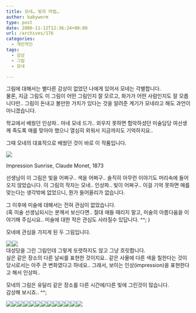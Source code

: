 ```yaml
---
title: 모네… 빛의 마법…
author: babyworm
type: post
date: 2006-11-12T12:36:24+00:00
url: /archives/176
categories:
  - 개인적인
tags:
  - 감상
  - 그림
  - 모네

---
```

그림에 대해서는 별다른 감상이 없었던 나에게 있어서 모네는 각별합니다.  
물론, 지금 그림도 이 그림이 어떤 그림인지 잘 모르고, 화가가 어떤 사람인지도 잘 모릅니다만.. 그림이 돈내고 볼만한 가치가 있다는 것을 알려준 계기가 모네라고 해도 과언이 아니겠습니다. 

학교에서 배웠던 인상파.. 마네 모네 드가.. 외우지 못하면 험악하셨던 미술담당 여선생께 죽도록 매를 맞아야 했으니 열심히 외워서 지금까지도 기억하지요..

그때 모네의 대표작으로 배웠던 것이 바로 이 작품입니다. 

<div style="width: 410px" class="wp-caption aligncenter">
  <img decoding="async" src="https://i0.wp.com/babyworm.net/wordpress/wp-content/uploads/1/1275591876.jpg?w=400" data-recalc-dims="1" />
  
  <p class="wp-caption-text">
    Impression Sunrise, Claude Monet, 1873
  </p>
</div>선생님이 이 그림은 빛을 어쩌구.. 색을 어쩌구.. 솔직히 아무런 이야기도 머리속에 들어오지 않았습니다. 이 그림의 작자는 모네.. 인상파.. 빛이 어쩌구.. 이걸 기억 못하면 매를 맞는다는 생각밖에 없었으니, 뭔가 들어올리가 없습니다. 

그 이후에 미술에 대해서는 전혀 관심이 없었습니다.  
(혹 미술 선생님되시는 분께서 보신다면.. 절대 애들 때리지 말고, 미술의 아름다움을 이야기해 주십시요.. 미술에 대한 작은 관심도 사라질수 있답니다. ^^; )

모네에 관심을 가지게 된 두 그림입니다. 

<img decoding="async" src="https://i0.wp.com/babyworm.net/wordpress/wp-content/uploads/1/1149857028.jpg?w=400" class="aligncenter" data-recalc-dims="1" /><img decoding="async" src="https://i0.wp.com/babyworm.net/wordpress/wp-content/uploads/1/1103461881.jpg?w=400" class="aligncenter" data-recalc-dims="1" />  
대성당을 그린 그림인데 그렇게 또렷하지도 않고 그냥 흐릿합니다.  
실은 같은 장소의 다른 날씨를 표현한 것이지요.. 같은 사물에 다른 색을 칠한다는 것이 당시로서는 아주 큰 변화였다고 하네요.. 그래서, 보이는 인상(impression)을 표현한다고 해서 인상파.. 

모네의 그림은 유달리 같은 장소를 다른 시간에/다른 빛에 그린것이 많습니다.  
감상해 보시죠.. ^^;

<img decoding="async" src="https://i0.wp.com/babyworm.net/wordpress/wp-content/uploads/1/1369812731.jpg?w=400" class="aligncenter" data-recalc-dims="1" /><img decoding="async" src="https://i0.wp.com/babyworm.net/wordpress/wp-content/uploads/1/1354818715.jpg?w=400" class="aligncenter" data-recalc-dims="1" /><img decoding="async" src="https://i0.wp.com/babyworm.net/wordpress/wp-content/uploads/1/1133427975.jpg?w=400" class="aligncenter" data-recalc-dims="1" /><img decoding="async" src="https://i0.wp.com/babyworm.net/wordpress/wp-content/uploads/1/1397172813.jpg?w=400" class="aligncenter" data-recalc-dims="1" /><img decoding="async" src="https://i0.wp.com/babyworm.net/wordpress/wp-content/uploads/1/1146416806.jpg?w=400" class="aligncenter" data-recalc-dims="1" /><img decoding="async" src="https://i0.wp.com/babyworm.net/wordpress/wp-content/uploads/1/1305007729.jpg?w=400" class="aligncenter" data-recalc-dims="1" /><img decoding="async" src="https://i0.wp.com/babyworm.net/wordpress/wp-content/uploads/1/1390488268.jpg?w=400" class="aligncenter" data-recalc-dims="1" /><img decoding="async" src="https://i0.wp.com/babyworm.net/wordpress/wp-content/uploads/1/1089404384.jpg?w=400" class="aligncenter" data-recalc-dims="1" /><img decoding="async" src="https://i0.wp.com/babyworm.net/wordpress/wp-content/uploads/1/1172072867.jpg?w=400" class="aligncenter" data-recalc-dims="1" /><img decoding="async" src="https://i0.wp.com/babyworm.net/wordpress/wp-content/uploads/1/1284633130.jpg?w=400" class="aligncenter" data-recalc-dims="1" /><img decoding="async" src="https://i0.wp.com/babyworm.net/wordpress/wp-content/uploads/1/1218258378.jpg?w=400" class="aligncenter" data-recalc-dims="1" /><img decoding="async" src="https://i0.wp.com/babyworm.net/wordpress/wp-content/uploads/1/1029586027.jpg?w=400" class="aligncenter" data-recalc-dims="1" /><img decoding="async" src="https://i0.wp.com/babyworm.net/wordpress/wp-content/uploads/1/1391423402.jpg?w=400" class="aligncenter" data-recalc-dims="1" />